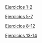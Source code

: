 [Ejercicios 1-2](https://github.com/rafacruiz/GII-2013/wiki/Ejercicios-Rafael-Carrasco)

[Ejercicios 5-7](https://github.com/rafacruiz/GII-2013/blob/master/Ejercicios567.md)

[Ejercicios 8-12](https://github.com/rafacruiz/GII-2013/blob/master/Ejercicio8-11.md)

[Ejercicios 13-14](https://github.com/rafacruiz/GII-2013/blob/master/ejercicio13-14.md)

